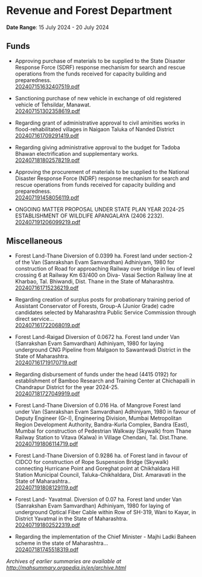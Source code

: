 # Revenue and Forest Department

**Date Range**: 15 July 2024 - 20 July 2024


## Funds
- Approving purchase of materials to be supplied to the State Disaster Response Force (SDRF) response mechanism for search and rescue operations from the funds received for capacity building and preparedness.\
  [202407151632407519.pdf](https://gr.maharashtra.gov.in/Site/Upload/Government%20Resolutions/English/202407151632407519.pdf)

- Sanctioning purchase of new vehicle in exchange of old registered vehicle of Tehsildar, Manawat.\
  [202407151302358619.pdf](https://gr.maharashtra.gov.in/Site/Upload/Government%20Resolutions/English/202407151302358619.pdf)

- Regarding grant of administrative approval to civil aminities works in flood-rehabilitated villages in Naigaon Taluka of Nanded District\
  [202407161709291419.pdf](https://gr.maharashtra.gov.in/Site/Upload/Government%20Resolutions/English/202407161709291419.pdf)

- Regarding giving administrative approval to the budget for Tadoba Bhawan electrification and supplementary works.\
  [202407181802578219.pdf](https://gr.maharashtra.gov.in/Site/Upload/Government%20Resolutions/English/202407181802578219.pdf)

- Approving the procurement of materials to be supplied to the National Disaster Response Force (NDRF) response mechanism for search and rescue operations from funds received for capacity building and preparedness.\
  [202407191458056119.pdf](https://gr.maharashtra.gov.in/Site/Upload/Government%20Resolutions/English/202407191458056119.pdf)

- ONGOING MATTER PROPOSAL UNDER STATE PLAN YEAR 2024-25 ESTABLISHMENT OF WILDLIFE APANGALAYA (2406 2232).\
  [202407191206099219.pdf](https://gr.maharashtra.gov.in/Site/Upload/Government%20Resolutions/English/202407191206099219.pdf)

## Miscellaneous
- Forest Land-Thane Diversion of 0.0399 ha. Forest land under section-2 of the Van (Sanrakshan Evam Samvardhan) Adhiniyam, 1980 for construction of Road for approaching Railway over bridge in lieu of level crossing 6 at Railway Km 63/400 on Diva- Vasai Section Railway line at Kharbao, Tal. Bhiwandi, Dist. Thane in the State of Maharashtra.\
  [202407161715236219.pdf](https://gr.maharashtra.gov.in/Site/Upload/Government%20Resolutions/English/202407161715236219.pdf)

- Regarding creation of surplus posts for probationary training period of Assistant Conservator of Forests, Group-A (Junior Grade) cadre candidates selected by Maharashtra Public Service Commission through direct service...\
  [202407161722068019.pdf](https://gr.maharashtra.gov.in/Site/Upload/Government%20Resolutions/English/202407161722068019.pdf)

- Forest Land-Raigad Diversion of 0.0672 ha. Forest land under Van (Sanrakshan Evam Samvardhan) Adhiniyam, 1980 for laying underground CNG Pipeline from Malgaon to Sawantwadi District in the State of Maharashtra.\
  [202407161719170719.pdf](https://gr.maharashtra.gov.in/Site/Upload/Government%20Resolutions/English/202407161719170719.pdf)

- Regarding disbursement of funds under the head (4415 0192) for establishment of Bamboo Research and Training Center at Chichapalli in Chandrapur District for the year 2024-25.\
  [202407181727049919.pdf](https://gr.maharashtra.gov.in/Site/Upload/Government%20Resolutions/English/202407181727049919.pdf)

- Forest Land-Thane Diversion of 0.016 Ha. of Mangrove Forest land under Van (Sanrakshan Evam Samvardhan) Adhiniyam, 1980 in favour of Deputy Engineer (Gr-I), Engineering Division, Mumbai Metropolitan Region Development Authority, Bandra-Kurla Complex, Bandra (East), Mumbai for construction of Pedestrian Walkway (Skywalk) from Thane Railway Station to Vitava (Kalwa) in Village Chendani, Tal. Dist.Thane.\
  [202407191806114719.pdf](https://gr.maharashtra.gov.in/Site/Upload/Government%20Resolutions/English/202407191806114719.pdf)

- Forest Land-Thane Diversion of 0.9286 ha. of Forest land in favour of CIDCO for construction of Rope Suspension Bridge (Skywalk) connecting Hurricane Point and Goreghat point at Chikhaldara Hill Station Municipal Council, Taluka-Chikhaldara, Dist. Amaravati  in the State of Maharashtra..\
  [202407191808129119.pdf](https://gr.maharashtra.gov.in/Site/Upload/Government%20Resolutions/English/202407191808129119.pdf)

- Forest Land- Yavatmal. Diversion of 0.07 ha. Forest land under Van (Sanrakshan Evam Samvardhan) Adhiniyam, 1980 for laying of underground Optical Fiber Cable within Row of SH-319, Wani to Kayar, in District Yavatmal in the State of Maharashtra.\
  [202407191802522319.pdf](https://gr.maharashtra.gov.in/Site/Upload/Government%20Resolutions/English/202407191802522319.pdf)

- Regarding the implementation of the Chief Minister - Majhi Ladki Baheen scheme in the state of Maharashtra...\
  [202407181745518319.pdf](https://gr.maharashtra.gov.in/Site/Upload/Government%20Resolutions/English/202407181745518319.pdf)


*Archives of earlier summaries are available at http://mahsummary.orgpedia.in/en/archive.html*
